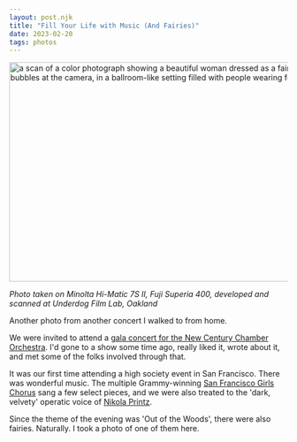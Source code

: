 ```yaml
---
layout: post.njk
title: "Fill Your Life with Music (And Fairies)"
date: 2023-02-20
tags: photos
---
```

<img src="/photos/uploads/2bf77aee59.jpg" width="600" height="397" alt="a scan of a color photograph showing a beautiful woman dressed as a fairy, blowing bubbles at the camera, in a ballroom-like setting filled with people wearing formal attire" />

*Photo taken on Minolta Hi-Matic 7S II, Fuji Superia 400, developed and scanned at Underdog Film Lab, Oakland*

Another photo from another concert I walked to from home.

We were invited to attend a [gala concert for the New Century Chamber Orchestra](https://www.ncco.org/events/2023-gala). I'd gone to a show some time ago, really liked it, wrote about it, and met some of the folks involved through that.

It was our first time attending a high society event in San Francisco. There was wonderful music. The multiple Grammy-winning [San Francisco Girls Chorus](https://www.sfgirlschorus.org) sang a few select pieces, and we were also treated to the 'dark, velvety' operatic voice of [Nikola Printz](http://nikolaprintz.com).

Since the theme of the evening was 'Out of the Woods', there were also fairies. Naturally. I took a photo of one of them here.
